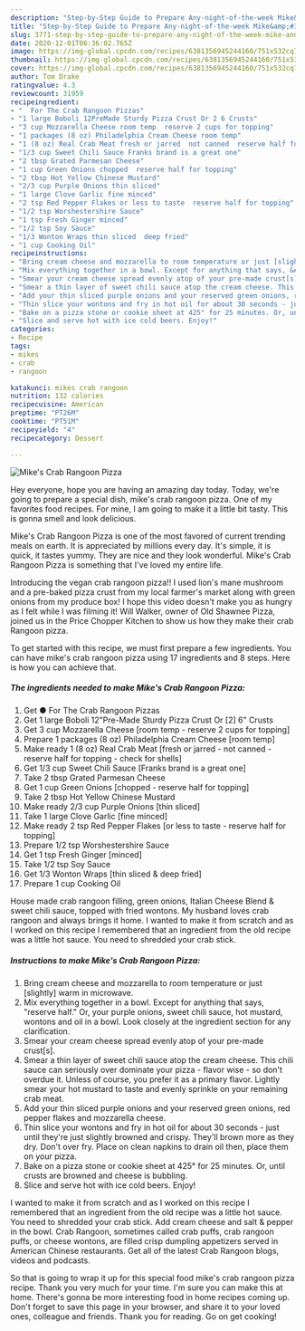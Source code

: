 ```yaml
---
description: "Step-by-Step Guide to Prepare Any-night-of-the-week Mike&amp;#39;s Crab Rangoon Pizza"
title: "Step-by-Step Guide to Prepare Any-night-of-the-week Mike&amp;#39;s Crab Rangoon Pizza"
slug: 3771-step-by-step-guide-to-prepare-any-night-of-the-week-mike-and-39-s-crab-rangoon-pizza
date: 2020-12-01T06:36:02.765Z
image: https://img-global.cpcdn.com/recipes/6381356945244160/751x532cq70/mikes-crab-rangoon-pizza-recipe-main-photo.jpg
thumbnail: https://img-global.cpcdn.com/recipes/6381356945244160/751x532cq70/mikes-crab-rangoon-pizza-recipe-main-photo.jpg
cover: https://img-global.cpcdn.com/recipes/6381356945244160/751x532cq70/mikes-crab-rangoon-pizza-recipe-main-photo.jpg
author: Tom Drake
ratingvalue: 4.3
reviewcount: 31959
recipeingredient:
- "  For The Crab Rangoon Pizzas"
- "1 large Boboli 12PreMade Sturdy Pizza Crust Or 2 6 Crusts"
- "3 cup Mozzarella Cheese room temp  reserve 2 cups for topping"
- "1 packages (8 oz) Philadelphia Cream Cheese room temp"
- "1 (8 oz) Real Crab Meat fresh or jarred  not canned  reserve half for topping  check for shells"
- "1/3 cup Sweet Chili Sauce Franks brand is a great one"
- "2 tbsp Grated Parmesan Cheese"
- "1 cup Green Onions chopped  reserve half for topping"
- "2 tbsp Hot Yellow Chinese Mustard"
- "2/3 cup Purple Onions thin sliced"
- "1 large Clove Garlic fine minced"
- "2 tsp Red Pepper Flakes or less to taste  reserve half for topping"
- "1/2 tsp Worshestershire Sauce"
- "1 tsp Fresh Ginger minced"
- "1/2 tsp Soy Sauce"
- "1/3 Wonton Wraps thin sliced  deep fried"
- "1 cup Cooking Oil"
recipeinstructions:
- "Bring cream cheese and mozzarella to room temperature or just [slightly] warm in microwave."
- "Mix everything together in a bowl. Except for anything that says, &#34;reserve half.&#34; Or, your purple onions, sweet chili sauce, hot mustard, wontons and oil in a bowl. Look closely at the ingredient section for any clarification."
- "Smear your cream cheese spread evenly atop of your pre-made crust[s]."
- "Smear a thin layer of sweet chili sauce atop the cream cheese. This chili sauce can seriously over dominate your pizza - flavor wise - so don&#39;t overdue it. Unless of course, you prefer it as a primary flavor. Lightly smear your hot mustard to taste and evenly sprinkle on your remaining crab meat."
- "Add your thin sliced purple onions and your reserved green onions, red pepper flakes and mozzarella cheese."
- "Thin slice your wontons and fry in hot oil for about 30 seconds - just until they&#39;re just slightly browned and crispy. They&#39;ll brown more as they dry. Don&#39;t over fry. Place on clean napkins to drain oil then, place them on your pizza."
- "Bake on a pizza stone or cookie sheet at 425° for 25 minutes. Or, until crusts are browned and cheese is bubbling."
- "Slice and serve hot with ice cold beers. Enjoy!"
categories:
- Recipe
tags:
- mikes
- crab
- rangoon

katakunci: mikes crab rangoon 
nutrition: 132 calories
recipecuisine: American
preptime: "PT26M"
cooktime: "PT51M"
recipeyield: "4"
recipecategory: Dessert

---
```



![Mike&#39;s Crab Rangoon Pizza](https://img-global.cpcdn.com/recipes/6381356945244160/751x532cq70/mikes-crab-rangoon-pizza-recipe-main-photo.jpg)

Hey everyone, hope you are having an amazing day today. Today, we're going to prepare a special dish, mike&#39;s crab rangoon pizza. One of my favorites food recipes. For mine, I am going to make it a little bit tasty. This is gonna smell and look delicious.

Mike&#39;s Crab Rangoon Pizza is one of the most favored of current trending meals on earth. It is appreciated by millions every day. It's simple, it is quick, it tastes yummy. They are nice and they look wonderful. Mike&#39;s Crab Rangoon Pizza is something that I've loved my entire life.

Introducing the vegan crab rangoon pizza!! I used lion&#39;s mane mushroom and a pre-baked pizza crust from my local farmer&#39;s market along with green onions from my produce box! I hope this video doesn&#39;t make you as hungry as I felt while I was filming it! Will Walker, owner of Old Shawnee Pizza, joined us in the Price Chopper Kitchen to show us how they make their crab Rangoon pizza.


To get started with this recipe, we must first prepare a few ingredients. You can have mike&#39;s crab rangoon pizza using 17 ingredients and 8 steps. Here is how you can achieve that.

<!--inarticleads1-->

##### The ingredients needed to make Mike&#39;s Crab Rangoon Pizza:

1. Get  ● For The Crab Rangoon Pizzas
1. Get 1 large Boboli 12&#34;Pre-Made Sturdy Pizza Crust Or [2] 6&#34; Crusts
1. Get 3 cup Mozzarella Cheese [room temp - reserve 2 cups for topping]
1. Prepare 1 packages (8 oz) Philadelphia Cream Cheese [room temp]
1. Make ready 1 (8 oz) Real Crab Meat [fresh or jarred - not canned - reserve half for topping - check for shells]
1. Get 1/3 cup Sweet Chili Sauce [Franks brand is a great one]
1. Take 2 tbsp Grated Parmesan Cheese
1. Get 1 cup Green Onions [chopped - reserve half for topping]
1. Take 2 tbsp Hot Yellow Chinese Mustard
1. Make ready 2/3 cup Purple Onions [thin sliced]
1. Take 1 large Clove Garlic [fine minced]
1. Make ready 2 tsp Red Pepper Flakes [or less to taste - reserve half for topping]
1. Prepare 1/2 tsp Worshestershire Sauce
1. Get 1 tsp Fresh Ginger [minced]
1. Take 1/2 tsp Soy Sauce
1. Get 1/3 Wonton Wraps [thin sliced &amp; deep fried]
1. Prepare 1 cup Cooking Oil


House made crab rangoon filling, green onions, Italian Cheese Blend &amp; sweet chili sauce, topped with fried wontons. My husband loves crab rangoon and always brings it home. I wanted to make it from scratch and as I worked on this recipe I remembered that an ingredient from the old recipe was a little hot sauce. You need to shredded your crab stick. 

<!--inarticleads2-->

##### Instructions to make Mike&#39;s Crab Rangoon Pizza:

1. Bring cream cheese and mozzarella to room temperature or just [slightly] warm in microwave.
1. Mix everything together in a bowl. Except for anything that says, &#34;reserve half.&#34; Or, your purple onions, sweet chili sauce, hot mustard, wontons and oil in a bowl. Look closely at the ingredient section for any clarification.
1. Smear your cream cheese spread evenly atop of your pre-made crust[s].
1. Smear a thin layer of sweet chili sauce atop the cream cheese. This chili sauce can seriously over dominate your pizza - flavor wise - so don&#39;t overdue it. Unless of course, you prefer it as a primary flavor. Lightly smear your hot mustard to taste and evenly sprinkle on your remaining crab meat.
1. Add your thin sliced purple onions and your reserved green onions, red pepper flakes and mozzarella cheese.
1. Thin slice your wontons and fry in hot oil for about 30 seconds - just until they&#39;re just slightly browned and crispy. They&#39;ll brown more as they dry. Don&#39;t over fry. Place on clean napkins to drain oil then, place them on your pizza.
1. Bake on a pizza stone or cookie sheet at 425° for 25 minutes. Or, until crusts are browned and cheese is bubbling.
1. Slice and serve hot with ice cold beers. Enjoy!


I wanted to make it from scratch and as I worked on this recipe I remembered that an ingredient from the old recipe was a little hot sauce. You need to shredded your crab stick. Add cream cheese and salt &amp; pepper in the bowl. Crab Rangoon, sometimes called crab puffs, crab rangoon puffs, or cheese wontons, are filled crisp dumpling appetizers served in American Chinese restaurants. Get all of the latest Crab Rangoon blogs, videos and podcasts. 

So that is going to wrap it up for this special food mike&#39;s crab rangoon pizza recipe. Thank you very much for your time. I'm sure you can make this at home. There's gonna be more interesting food in home recipes coming up. Don't forget to save this page in your browser, and share it to your loved ones, colleague and friends. Thank you for reading. Go on get cooking!
